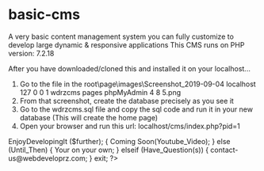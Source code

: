 # basic-cms
A very basic content management system you can fully customize to develop large dynamic &amp; responsive applications
This CMS runs on PHP version: 7.2.18

After you have downloaded/cloned this and installed it on your localhost...
1) Go to the file in the root\page\images\Screenshot_2019-09-04 localhost 127 0 0 1 wdrzcms pages phpMyAdmin 4 8 5.png 
2) From that screenshot, create the database precisely as you see it
3) Go to the wdrzcms.sql file and copy the sql code and run it in your new database
    (This will create the home page)
4) Open your browser and run this url: localhost/cms/index.php?pid=1

<?php>
EnjoyDevelopingIt ($further); {
  Coming Soon(Youtube_Video);
} else (Until_Then) {
  Your on your own;
} elseif (Have_Question(s)) {
    contact-us@webdeveloprz.com;
}
exit;
?>
